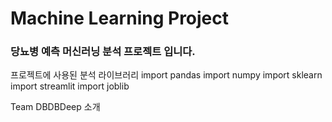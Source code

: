 # Machine Learning Project
### 당뇨병 예측 머신러닝 분석 프로젝트 입니다.


프로젝트에 사용된 분석 라이브러리
import pandas
import numpy
import sklearn
import streamlit
import joblib


Team DBDBDeep 소개

